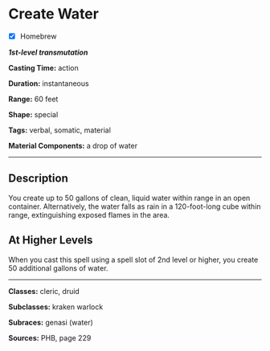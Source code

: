 # Create Water

- [x] Homebrew

***1st-level transmutation***

**Casting Time:** action

**Duration:** instantaneous

**Range:** 60 feet

**Shape:** special

**Tags:** verbal, somatic, material

**Material Components:** a drop of water

---

## Description
You create up to 50 gallons of clean, liquid water within range in an open container.
Alternatively, the water falls as rain in a 120-foot-long cube within range, extinguishing exposed flames in the area.

## At Higher Levels
When you cast this spell using a spell slot of 2nd level or higher, you create 50 additional gallons of water.

---

**Classes:** cleric, druid

**Subclasses:** kraken warlock

**Subraces:** genasi (water)

**Sources:** PHB, page 229

<!-- QA Pass Needed -->
